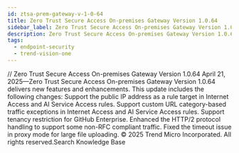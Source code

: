 ```yaml
---
id: ztsa-prem-gateway-v-1-0-64
title: Zero Trust Secure Access On-premises Gateway Version 1.0.64
sidebar_label: Zero Trust Secure Access On-premises Gateway Version 1.0.64
description: Zero Trust Secure Access On-premises Gateway Version 1.0.64
tags:
  - endpoint-security
  - trend-vision-one
---
```


/*<![CDATA[*/ $('#title').html($('meta[name=map-description]').attr('content')); /*]]>*/ Zero Trust Secure Access On-premises Gateway Version 1.0.64 April 21, 2025—Zero Trust Secure Access On-premises Gateway Version 1.0.64 delivers new features and enhancements. This update includes the following changes: Support the public IP address as a rule target in Internet Access and AI Service Access rules. Support custom URL category-based traffic exceptions in Internet Access and AI Service Access rules. Support tenancy restriction for GitHub Enterprise. Enhanced the HTTP/2 protocol handling to support some non-RFC compliant traffic. Fixed the timeout issue in proxy mode for large file uploading. © 2025 Trend Micro Incorporated. All rights reserved.Search Knowledge Base